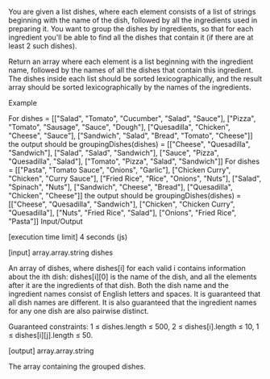 You are given a list dishes, where each element consists of a list of strings beginning with the name of the dish, followed by all the ingredients used in preparing it. You want to group the dishes by ingredients, so that for each ingredient you'll be able to find all the dishes that contain it (if there are at least 2 such dishes).

Return an array where each element is a list beginning with the ingredient name, followed by the names of all the dishes that contain this ingredient. The dishes inside each list should be sorted lexicographically, and the result array should be sorted lexicographically by the names of the ingredients.

Example

For
dishes = [["Salad", "Tomato", "Cucumber", "Salad", "Sauce"],
["Pizza", "Tomato", "Sausage", "Sauce", "Dough"],
["Quesadilla", "Chicken", "Cheese", "Sauce"],
["Sandwich", "Salad", "Bread", "Tomato", "Cheese"]]
the output should be
groupingDishes(dishes) = [["Cheese", "Quesadilla", "Sandwich"],
["Salad", "Salad", "Sandwich"],
["Sauce", "Pizza", "Quesadilla", "Salad"],
["Tomato", "Pizza", "Salad", "Sandwich"]]
For
dishes = [["Pasta", "Tomato Sauce", "Onions", "Garlic"],
["Chicken Curry", "Chicken", "Curry Sauce"],
["Fried Rice", "Rice", "Onions", "Nuts"],
["Salad", "Spinach", "Nuts"],
["Sandwich", "Cheese", "Bread"],
["Quesadilla", "Chicken", "Cheese"]]
the output should be
groupingDishes(dishes) = [["Cheese", "Quesadilla", "Sandwich"],
["Chicken", "Chicken Curry", "Quesadilla"],
["Nuts", "Fried Rice", "Salad"],
["Onions", "Fried Rice", "Pasta"]]
Input/Output

[execution time limit] 4 seconds (js)

[input] array.array.string dishes

An array of dishes, where dishes[i] for each valid i contains information about the ith dish: dishes[i][0] is the name of the dish, and all the elements after it are the ingredients of that dish. Both the dish name and the ingredient names consist of English letters and spaces. It is guaranteed that all dish names are different. It is also guaranteed that the ingredient names for any one dish are also pairwise distinct.

Guaranteed constraints:
1 ≤ dishes.length ≤ 500,
2 ≤ dishes[i].length ≤ 10,
1 ≤ dishes[i][j].length ≤ 50.

[output] array.array.string

The array containing the grouped dishes.
